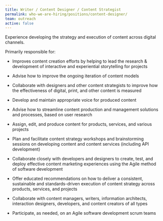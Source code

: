 ```yaml
---
title: Writer / Content Designer / Content Strategist
permalink: who-we-are-hiring/positions/content-designer/
team: outreach
active: false
---
```


Experience developing the strategy and execution of content across
digital channels.

Primarily responsible for:

-   Improves content creation efforts by helping to lead the research &
development of interactive and experiential storytelling for
projects

-   Advise how to improve the ongoing iteration of content models

-   Collaborate with designers and other content strategists to improve
how the effectiveness of digital, print, and other content is
measured

-   Develop and maintain appropriate voice for produced content

-   Advise how to streamline content production and management solutions
and processes, based on user research

-   Assign, edit, and produce content for products, services, and
various projects

-   Plan and facilitate content strategy workshops and brainstorming
sessions on developing content and content services (including API
development)

-   Collaborate closely with developers and designers to create, test,
and deploy effective content marketing experiences using the Agile
method of software development

-   Offer educated recommendations on how to deliver a consistent,
sustainable and standards-driven execution of content strategy
across products, services, and projects

-   Collaborate with content managers, writers, information architects,
interaction designers, developers, and content creators of all
types

-   Participate, as needed, on an Agile software development scrum teams
